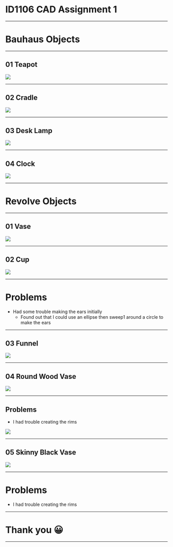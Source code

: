 # ID1106 CAD Assignment 1

---

# Bauhaus Objects

---

## 01 Teapot

![](teapot.png)

---

## 02 Cradle

![](cradle.png)

---

## 03 Desk Lamp

![](desk-lamp.png)

---

## 04 Clock

![](clock.png)

---

# Revolve Objects

---

## 01 Vase

![](white-vase-views.png)

---

## 02 Cup

![](cup.png)

---

# Problems

- Had some trouble making the ears initially
  - Found out that I could use an ellipse then sweep1 around a circle to make the ears

---

## 03 Funnel

![](funnel.png)

---

## 04 Round Wood Vase

![](wood-vase.png)

---

## Problems

- I had trouble creating the rims

![](wood-vase-ref.png)

---

## 05 Skinny Black Vase

![](skinny-black-vase.png)

---

# Problems

- I had trouble creating the rims

---

# Thank you 😀

---